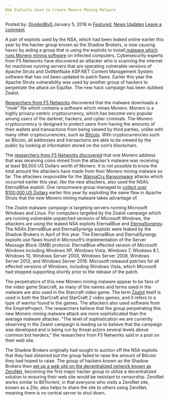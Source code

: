 ```yaml
---
NSA Exploits Used to Create Monero Mining Malware
---
```

<article class="post-listing post-24283 post type-post status-publish format-standard has-post-thumbnail hentry category-deepdot-news category-news-updates tag-create tag-exploits tag-malware tag-mining tag-monero tag-nsa">
<div class="post-inner">
<span>Posted by: <a href="https://www.deepdotweb.com/author/dividedby0/" title="">DividedBy0 </a></span>
<span>January 5, 2018</span>
<span>in <a href="https://www.deepdotweb.com/category/deepdot-news/" rel="category tag">Featured</a>, <a href="https://www.deepdotweb.com/category/news-updates/" rel="category tag">News Updates</a></span>
<span><a href="https://www.deepdotweb.com/2018/01/05/nsa-exploits-used-create-monero-mining-malware/#respond">Leave a comment</a></span>
</p>
<div class="clear"></div>
<div class="entry">
<p>A pair of exploits used by the NSA, which had been leaked online earlier this year by the hacker group known as the Shadow Brokers, is now causing havoc by aiding a group that is using the exploits to install<a href="https://www.bleepingcomputer.com/news/security/-zealot-campaign-uses-nsa-exploits-to-mine-monero-on-windows-and-linux-servers/"> malware which runs Monero mining software</a> on infected computers. Cybersecurity experts from F5 Networks have discovered an attacker who is scanning the internet for machines running servers that are operating vulnerable versions of Apache Struts and DotNetNuke ASP.NET Content Management System software that has not been updated to patch flaws. Earlier this year the Apache Struts vulnerability was used by another group of hackers to perpetrate the attack on Equifax. The new hack campaign has been dubbed Zealot.</p>
<p><a href="https://f5.com/labs/articles/threat-intelligence/cyber-security/zealot-new-apache-struts-campaign-uses-eternalblue-and-eternalsynergy-to-mine-monero-on-internal-networks">Researchers from F5 Networks</a> discovered that the malware downloads a “mule” file which contains a software which mines Monero. Monero is a highly privacy-centric cryptocurrency, which has become very popular among users of the darknet, hackers, and cyber criminals. The Monero cryptocurrency is designed to protect users from having the amounts of their wallets and transactions from being viewed by third parties, unlike with many other cryptocurrencies, such as <a href="https://www.deepdotweb.com/2017/05/22/bitcoin-achieved-2000-regardless-wannacry-ransomware-change-image/">Bitcoin</a>. With cryptocurrencies such as Bitcoin, all addresses and transactions are able to be viewed by the public by looking at information stored on the coin’s blockchain.</p>
<p>The <a href="https://www.deepdotweb.com/2017/05/06/latest-shadow-brokers-dump-thrives-darknet/">researchers from F5 Networks discovered</a> that one Monero address that was receiving coins mined from the attacker’s malware was receiving at least $8,500 US Dollars worth of Monero. It is not possible to know the total amount the attackers have made from their Monero mining malware so far. The attackers responsible for the <a href="https://www.deepdotweb.com/2017/06/05/uk-absolutely-focused-hunting-wannacry-hackers/">WannaCry Ransomware</a> attacks which occurred earlier this year, like the new attackers, also used the NSA’s EternalBlue exploit. One ransomware group managed to <a href="https://www.bleepingcomputer.com/news/security/ransomware-gang-made-over-100-000-by-exploiting-apache-struts-zero-day/">collect over $100,000 US Dollars</a> earlier this year by exploiting the same flaw in Apache Struts that the new Monero mining malware takes advantage of.</p>
<p>The Zealot malware campaign is targeting servers running Microsoft Windows and Linux. For computers targeted by the Zealot campaign which are running vulnerable unpatched versions of Microsoft Windows, the attackers are using the leaked NSA exploits EternalBlue and <a href="https://blogs.technet.microsoft.com/srd/2017/07/13/eternal-synergy-exploit-analysis/">EternalSynergy</a>. The NSA’s EternalBlue and EternalSynergy exploits were leaked by the Shadow Brokers in April of this year. The EternalBlue and EternalSynergy exploits use flaws found in Microsoft’s implementation of the Server Message Block (SMB) protocol. EternalBlue effected version of Microsoft Windows including Windows XP, Windows Vista, Windows 7, Windows 8.1, Windows 10, Windows Server 2003, Windows Server 2008, Windows Server 2012, and Windows Server 2016. Microsoft released patches for all effected versions of Windows, including Windows Vista, which Microsoft had stopped supporting shortly prior to the release of the patch.</p>
<p>The perpetrators of this new Monero mining malware appear to be fans of the video game Starcraft, as many of the names and terms used in the malware are also used in the Starcraft video game. The term <a href="http://starcraft.wikia.com/wiki/Zealot">Zealot</a> itself is used in both the StarCraft and StarCraft 2 video games, and it refers to a type of warrior found in the games. The attackers also used software from the EmpireProject. The researchers believe that the group perpetrating this new Monero mining malware attack are more sophisticated than the average malware attacker. “The level of sophistication we are currently observing in the Zealot campaign is leading us to believe that the campaign was developed and is being run by threat actors several levels above common bot herders,” the researchers from F5 Networks said in a post on their web site.</p>
<p>The Shadow Brokers originally had sought to auction off the NSA exploits that they had obtained but the group failed to raise the amount of Bitcoin they had hoped to raise. The group of hackers known as the Shadow Brokers then <a href="https://www.deepdotweb.com/2016/12/26/shadow-brokers-take-zeronet-sell-stolen-nsa-exploits/">set up a web site on the decentralized network known as ZeroNet</a>, becoming the first major hacker group to utilize a decentralized solution to ensuring their web site would be resistant to censorship. ZeroNet works similar to BitTorrent, in that everyone who visits a ZeroNet site, known as a Zite, also helps to share the site to others using ZeroNet, meaning there is no central server to shut down.</p>
</div>
<span style="display:none"><a href="https://www.deepdotweb.com/tag/create/" rel="tag">create</a> <a href="https://www.deepdotweb.com/tag/exploits/" rel="tag">exploits</a> <a href="https://www.deepdotweb.com/tag/malware/" rel="tag">malware</a> <a href="https://www.deepdotweb.com/tag/mining/" rel="tag">mining</a> <a href="https://www.deepdotweb.com/tag/monero/" rel="tag">monero</a> <a href="https://www.deepdotweb.com/tag/nsa/" rel="tag">nsa</a></span> <span style="display:none" class="updated">2018-01-05</span>
<div style="display:none" class="vcard author" itemprop="author" itemscope itemtype="http://schema.org/Person"><strong class="fn" itemprop="name"><a href="https://www.deepdotweb.com/author/dividedby0/" title="Posts by DividedBy0" rel="author">DividedBy0</a></strong></div>
</div>
</article>

